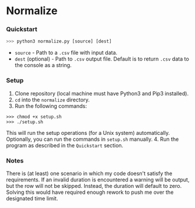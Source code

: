 # Normalize

### Quickstart

```python
>>> python3 normalize.py [source] [dest]
```

* `source` - Path to a `.csv` file with input data.
* `dest` (optional) - Path to `.csv` output file. Default is to return `.csv` data to the console as a string.

### Setup
1. Clone repository (local machine must have Python3 and Pip3 installed).
2. `cd` into the `normalize` directory.
3. Run the following commands:
  ```
  >>> chmod +x setup.sh
  >>> ./setup.sh
  ```
  This will run the setup operations (for a Unix system) automatically. Optionally, you can run the commands in `setup.sh` manually.
4. Run the program as described in the `Quickstart` section.

### Notes
There is (at least) one scenario in which my code doesn't satisfy the requirements. If an invalid duration is encountered a warning will be output, but the row will not be skipped. Instead, the duration will default to zero. Solving this would have required enough rework to push me over the designated time limit.
